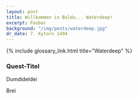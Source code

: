 ```yaml
---
layout: post
title: Willkommen in Baldu... Waterdeep!
excerpt: Foobar
background: "/img/posts/waterdeep.jpg"
dr_date: 7. Kytorn 1494
---
```


{% include glossary_link.html title="Waterdeep" %}

<div class="infobox quest">
  <h3>Quest-Titel</h3>
  <p>Dumdideldei</p>
  <p class="reward">Brei</p>
</div>
